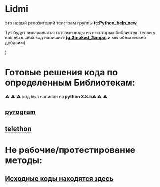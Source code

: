 # Lidmi
это новый репозиторий телеграм группы **[tg:Python_help_new](https://t.me/Python_help_new)**

Тут будут вылаживатся готовые коды из некоторых библиотек. (если у вас есть свой код напишите **[tg:Smoked_Sampai](https://t.me/Smoked_Sampai)** и мы обезательно добавим)


)

# Готовые решения кода по определенным Библиотекам: 
:warning: :warning: :warning: код был написан на **python 3.8.5**:warning: :warning: :warning:
## [pyrogram](https://github.com/Josesofdess/python-Help/tree/main/pyrogram)
## [telethon](https://github.com/LidmiPython/Lidmi/tree/main/telethon)

# Не рабочие/протестирование методы: 
## [Исходные коды находятся здесь](https://github.com/Josesofdess/python-Help/tree/main/temporary%20directory)


